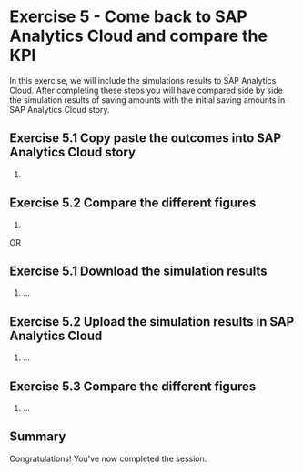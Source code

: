 # Exercise 5 -  Come back to SAP Analytics Cloud and compare the KPI

In this exercise, we will include the simulations results to SAP Analytics Cloud.
After completing these steps you will have compared side by side the simulation results of saving amounts with the initial saving amounts in SAP Analytics Cloud story.

## Exercise 5.1 Copy paste the outcomes into SAP Analytics Cloud story

1. 

## Exercise 5.2 Compare the different figures 
1. 

OR

## Exercise 5.1 Download the simulation results
1. ...


## Exercise 5.2 Upload the simulation results in SAP Analytics Cloud 
1.	...

## Exercise 5.3 Compare the different figures 

1. ...



## Summary

Congratulations! You've now completed the session.
